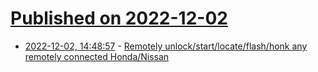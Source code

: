 # [Published on 2022-12-02](index.md)

* [2022-12-02, 14:48:57](https://news.ycombinator.com/item?id=33831127) - [Remotely unlock/start/locate/flash/honk any remotely connected Honda/Nissan](https://twitter.com/samwcyo/status/1597792097175674880)
